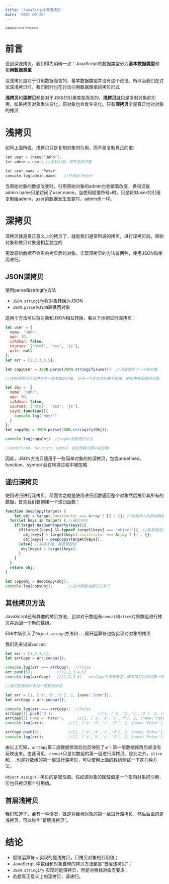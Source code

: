```yaml
---
title: 'JavaScript深浅拷贝'
date: '2021-09-28'
---
```



<img src="https://zoeice-blog.oss-cn-shanghai.aliyuncs.com/post-bg-js.gif" alt="截屏2021-10-25 下午10.24.00" style="zoom:50%;border-radius:25px;" />

# 前言 

说到深浅拷贝，我们得先明确一点：JavaScript的数据类型分为**基本数据类型**和**引用数据类型**

深浅拷贝是对于引用数据而言的，基本数据类型并没有这个说法。所以当我们在讨论深浅拷贝时，我们同时也在讨论引用数据类型的拷贝形式

**浅拷贝**和**深拷贝**都是对于JS中的引用类型而言的，**浅拷贝**就只是复制对象的引用，如果拷贝对象发生变化，原对象也会发生变化。只有**深拷贝**才是真正地对对象的拷贝

# 浅拷贝

如同上面所说，浅拷贝只是复制对象的引用，而不是复制真正的值:

```java
let user = {name:'John'};
let admin = user; //复制引用，而不是拷贝值

let user.name = 'Peter'
console.log(admin.name)   //打印出'Peter'
```

当原始对象的数据改变时，引用原始对象的admin也会跟着改变，换句话说admin.name只是访问了user.name，当使用赋值符号`=`时，只是将对user的引用复制给admin，user的数据发生改变时，admin也一样。

# 深拷贝

深拷贝就是真正意义上的拷贝了，就是我们通常所说的拷贝，进行深拷贝后，原始对象和拷贝对象是相互独立的

更改原始数据不会影响拷贝后的对象，实现深拷贝的方法有两种，使用JSON和使用递归。

## JSON深拷贝

使用parse和stringify方法

* `JSON.stringify`将对象转换为JSON
* `JSON.parse将JSON`转换回对象

这两个方法可以将对象和JSON相互转换，看以下示例进行深拷贝：

```javascript
let user = {
  name: 'John',
  age: 30,
  isAdmin: false,
  courses: ['html', 'css', 'js'],
  wife: null
};
let arr = [1,2,3,4,5];

let copyUser = JSON.parse(JSON.stringify(user))  //深度拷贝了一个新对象

//这种深拷贝只适用于于一些简单的对象，对于一下复杂的对象不是用，例如带有函数的对象

let obj =  {
  name: 'John',
  age: 30,
  isAdmin: false,
  courses: ['html', 'css', 'js'],
  sayHi:function(){
    console.log('Hey!')
  }
};
let copyObj = JSON.parse(JSON.stringify(Obj));

console.log(copyObj)  //sayHi没有拷贝过去

//undefined、function、symbol 会在转换过程中被忽略
```

因此，JSON方法只适用于一些简单对象的的深拷贝，包含undefined、function、symbol 会在转换过程中被忽略

## 递归深拷贝

使用递归进行深拷贝，简而言之就是使用递归函数遍历整个对象然后拷贝其所有的数据，首先我们要创建一个递归函数：

```javascript
function deepCopy(target) {
	let obj = target.constructor === Array ? [] : {}; //判断传入的原始数据是数组还是对象
  for(let keys in target) { //遍历目标
    if(target.hasOwnProperty(keys)){
      if(target[keys] && typeof target[keys] === 'object'){  //如果值是对象，就递归一下
      	obj[keys] = target[keys].constructor === Array ? [] : {};
        obj[keys] = deepCopy(target[keys]);
      }else{ //如果不是，就直接赋值
       obj[keys] = target[keys]; 
      }
    }
  }
  return obj;
}

let copyObj = deepCopy(obj);
console.log(copyObj);       //这次函数也拷贝过来了
```

## 其他拷贝方法

JavaScript还有其他的拷贝方法，比如对于数组有`concat`和`slice`对原数组进行拷贝并返回一个新的数组，

ES6中新引入了`Object.assign`方法和`...`展开运算符也能实现对对象的拷贝

我们先来试试`concat`:

```javascript
let arr = [1,2,3,4];
let arrCopy = arr.concat();

console.log(arr === arrCopy);  //false
arr.push(5);           //[1,2,3,4,5]
console.log(arrCopy)   //[1,2,3,4]   arrCopy并没有改变，跟深拷贝后的结果一样

//我们在数组中多加一层数组试试

let arr = [1, ['a','b','c'], 2, {name:'John'}];
let arrCopy = arr.concat();

console.log(arr === arrCopy);  //false
arrCopy[1].push('d'); 					 //[1, ['a','b','c','d'], 2, {name:'John'}];
arrCopy[3].name = 'Peter';      //[1, ['a','b','c','d'], 2, {name:'Peter'}];
console.log(arr);			//[1, ['a','b','c','d'], 2, {name:'Peter'}]; arr的键值跟arrCopy的一样了

arrCopy.push(3); 			//[1, ['a','b','c','d'], 2, {name:'Peter'},3];
console.log(arr);			//[1, ['a','b','c','d'], 2, {name:'Peter'}];   第一层的数据没有添加
```

由以上可知，`arrCopy`第二层数据修改后也反映到了`arr`,第一层数据修改后却没有反映出来。由此可见，`concat`只是对数组的第一层进行深拷贝。除此之外，`slice` 和`...`也是对数组的第一层进行深拷贝，可以使用上面的数组测试一下这几种方法。

 `Object.assign()` 拷贝的是属性值。假如源对象的属性值是一个指向对象的引用，它也只拷贝那个引用值。

## 首层浅拷贝

我们知道了，会有一种情况，就是对目标对象的第一层进行深拷贝，然后后面的是浅拷贝，可以称作“首层浅拷贝”。

# 结论

* 赋值运算符 `=` 实现的是浅拷贝，只拷贝对象的引用值；
* JavaScript 中数组和对象自带的拷贝方法都是“首层浅拷贝”；
* `JSON.stringify` 实现的是深拷贝，但是对目标对象有要求；
* 若想真正意义上的深拷贝，请递归。

































